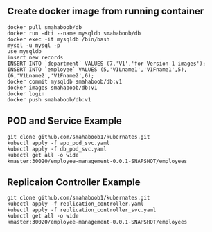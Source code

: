 Create docker image from running container
-----------------------------------------

    docker pull smahaboob/db
    docker run -dti --name mysqldb smahaboob/db
    docker exec -it mysqldb /bin/bash 
    mysql -u mysql -p
    use mysqldb 
    insert new records
    INSERT INTO `department` VALUES (7,'V1','for Version 1 images');
    INSERT INTO `employee` VALUES (5,'V1Lname1','V1Fname1',5),(6,'V1Lname2','V1Fname2',6);
    docker commit mysqldb smahaboob/db:v1
    docker images smahaboob/db:v1
    docker login
    docker push smahaboob/db:v1


POD and Service Example
------------------------

    git clone github.com/smahaboob1/kubernates.git
    kubectl apply -f app_pod_svc.yaml
    kubectl apply -f db_pod_svc.yaml
    kubectl get all -o wide
    kmaster:30020/employee-management-0.0.1-SNAPSHOT/employees

Replicaion Controller Example
-----------------------------

    git clone github.com/smahaboob1/kubernates.git
    kubectl apply -f replication_controller.yaml
    kubectl apply -f replication_controller_svc.yaml
    kubectl get all -o wide
    kmaster:30020/employee-management-0.0.1-SNAPSHOT/employees
